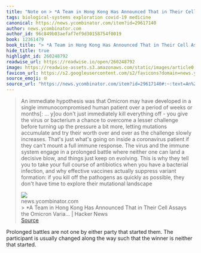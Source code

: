 ```yaml
---
title: "Note on > *A Team in Hong Kong Has Announced That in Their Cell Assays the Omicron Varia... | Hacker News via news.ycombinator.com"
tags: biological-systems exploration covid-19 medicine
canonical: https://news.ycombinator.com/item?id=29617140
author: news.ycombinator.com
author_id: 96c849b03aefaf7ef9d30158754f0019
book: 12361479
book_title: "> *A Team in Hong Kong Has Announced That in Their Cell Assays the Omicron Varia... | Hacker News"
hide_title: true
highlight_id: 260248792
readwise_url: https://readwise.io/open/260248792
image: https://readwise-assets.s3.amazonaws.com/static/images/article0.00998d930354.png
favicon_url: https://s2.googleusercontent.com/s2/favicons?domain=news.ycombinator.com
source_emoji: 🌐
source_url: "https://news.ycombinator.com/item?id=29617140#:~:text=An%20immediate%20hypothesis,their%20mutational%20landscape"
---
```


> An immediate hypothesis was that Omicron may have developed in a single immunocompromised human patient over a period of weeks or months[: ... y]ou don't just immediately kill everything off - you give the virus or bacterium a chance to overcome a lesser challenge before turning up the pressure a bit more, letting mutations accumulate and try their worth over and over as the challenge slowly increases. That's just what's going on inside a coronavirus patient if they can't mount a full immune response. The virus and the immune system engage in a prolonged battle where neither one can land a decisive blow, and things just keep on evolving. This is why they tell you to take your full course of antibiotics when you have a bacterial infection, and why effective vaccines actually suppress variant formation: if you kill off the pathogens as quickly as possible, they don't have time to explore their mutational landscape
> <div class="quoteback-footer"><div class="quoteback-avatar"><img class="mini-favicon" src="https://s2.googleusercontent.com/s2/favicons?domain=news.ycombinator.com"></div><div class="quoteback-metadata"><div class="metadata-inner"><span style="display:none">FROM:</span><div aria-label="news.ycombinator.com" class="quoteback-author"> news.ycombinator.com</div><div aria-label="> *A Team in Hong Kong Has Announced That in Their Cell Assays the Omicron Varia... | Hacker News" class="quoteback-title"> > *A Team in Hong Kong Has Announced That in Their Cell Assays the Omicron Varia... | Hacker News</div></div></div><div class="quoteback-backlink"><a target="_blank" aria-label="go to the full text of this quotation" rel="noopener" href="https://news.ycombinator.com/item?id=29617140#:~:text=An%20immediate%20hypothesis,their%20mutational%20landscape" class="quoteback-arrow"> Source</a></div></div>

Prolonged battles are not one by either party that started them. The participant is usually changed along the way such that the winner is neither that started.